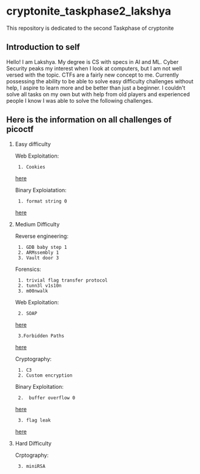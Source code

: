 # cryptonite_taskphase2_lakshya
This repository is dedicated to the second Taskphase of cryptonite

## Introduction to self
Hello! I am Lakshya. My degree is CS with specs in AI and ML.
Cyber Security peaks my interest when I look at computers, but I am not well versed with the topic. 
CTFs are a fairly new concept to me. Currently possessing the ability to be able to solve easy difficulty challenges without help,
I aspire to learn more and be better than just a beginner. I couldn't solve all tasks on my own but with help from old players and experienced people I know
I was able to solve the following challenges.

## Here is the information on all challenges of picoctf
1. Easy difficulty

	Web Exploitation:

		1. Cookies
   [here](https://github.com/ElaLakshya/cryptonite_taskphase2_lakshya/blob/main/Web_Exploitation/cookies.md)

	Binary Exploiatation:

		1. format string 0
   [here](https://github.com/ElaLakshya/cryptonite_taskphase2_lakshya/blob/main/Binary_Exploitation/format-string-0.md)
   
3. Medium Difficulty

	Reverse engineering:

		1. GDB baby step 1
		2. ARMssembly 1
		3. Vault door 3
   
	Forensics:

		1. trivial flag transfer protocol
		2. tunn3l v1s10n
		3. m00nwalk
   
	Web Exploitation:

		2. SOAP
   
   [here](https://github.com/ElaLakshya/cryptonite_taskphase2_lakshya/blob/main/Web_Exploitation/Forbidden_Paths.md)
   
		3.Forbidden Paths
   
   [here](https://github.com/ElaLakshya/cryptonite_taskphase2_lakshya/blob/main/Web_Exploitation/SOAP.md)
   
	Cryptography:

		1. C3
		2. Custom encryption
   
	Binary Exploitation:

		2.  buffer overflow 0

   [here](https://github.com/ElaLakshya/cryptonite_taskphase2_lakshya/blob/main/Binary_Exploitation/buffer-overflow-0.md)
   
		3. flag leak
   
   [here](https://github.com/ElaLakshya/cryptonite_taskphase2_lakshya/blob/main/Binary_Exploitation/flag-leak.md)
   
5. Hard Difficulty

	Crptography:

		3. miniRSA
